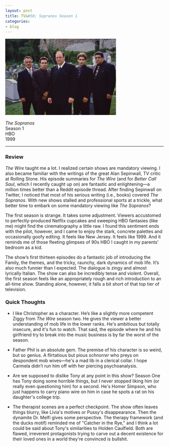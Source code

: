 ```yaml
---
layout: post
title: TV&#58; Sopranos Season 1
categories:
- blog
---
```

<img src="/TheSopranos.jpg" width="352" height="242"> 

*The Sopranos*  
Season 1  
HBO  
1999  

---

### Review

*The Wire* taught me a lot. I realized certain shows are mandatory viewing. I also became familiar with the writings of the great Alan Sepinwall, TV critic at Rolling Stone. His episode summaries for *The Wire* (and for *Better Call Saul*, which I recently caught up on) are fantastic and enlightening—a million times better than a Reddit episode thread. After finding Sepinwall on Twitter, I noticed that most of his serious writing (i.e., books) covered *The Sopranos*. With new shows stalled and professional sports at a trickle, what better time to embark on some mandatory viewing like *The Sopranos*?

The first season is strange. It takes some adjustment. Viewers accustomed to perfectly-produced Netflix cupcakes and sweeping HBO fantasies (like me) might find the cinematography a little raw. I found this sentiment ends with the pilot, however, and I came to enjoy the stark, concrete palettes and occasionally goofy editing. It feels like New Jersey. It feels like 1999. And it reminds me of those fleeting glimpses of 90s HBO I caught in my parents’ bedroom as a kid.

The show’s first thirteen episodes do a fantastic job of introducing the Family, the themes, and the tricky, raunchy, dark dynamics of mob life. It’s also much funnier than I expected. The dialogue is zingy and almost lyrically Italian. The show can also be incredibly tense and violent. Overall, the first season feels like an appropriately rough and rich introduction to an all-time show. Standing alone, however, it falls a bit short of that top tier of television.

### Quick Thoughts
* I like Christopher as a character. He’s like a slightly more competent Ziggy from *The Wire* season two. He gives the viewer a better understanding of mob life in the lower ranks. He's ambitious but totally insecure, and it's fun to watch. That said, the episode where he and his girlfriend try to break into the music business is by far the worst of the season.

* Father Phil is an absolute gem. The premise of his character is so weird, but so genius. A flirtatious but pious *schnorrer* who preys on despondent mob wives—he's a mad lib in a clerical collar. I hope Carmela didn’t run him off with her piercing psychoanalysis. 

* Are we supposed to dislike Tony at any point in this show? Season One has Tony doing some horrible things, but I never stopped liking him (or really even questioning him) for a second. He's Homer Simpson, who just happens to carry piano wire on him in case he spots a rat on his daughter's college trip. 

* The therapist scenes are a perfect checkpoint. The show often leaves things blurry, like Livia's motives or Pussy's disappearance. Then the dynamite Dr. Melfi gives some perspective. The therapy framework (and the ducks motif) reminded me of "Catcher in the Rye," and I think a lot could be said about Tony's similarities to Holden Caulfield. Both are flawed, irreverent protagonists trying to carve out a decent existence for their loved ones in a world they're convinced is bullshit. 
